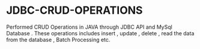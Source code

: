 # JDBC-CRUD-OPERATIONS

Performed CRUD Operations in JAVA through JDBC API and MySql Database . These operations includes insert , update , delete , read the data from the database , Batch Processing etc.
